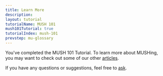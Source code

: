 ```yaml
---
title: Learn More
description: 
layout: tutorial
tutorialName: MUSH 101
mush101Tutorial: true
tutorialIndex: mush-101
prevstep: mu-glossary
---
```


You've completed the MUSH 101 Tutorial.  To learn more about MUSHing, you may want to check out some of our other [articles](/articles).

If you have any questions or suggestions, feel free to [ask](/feedback.html).
